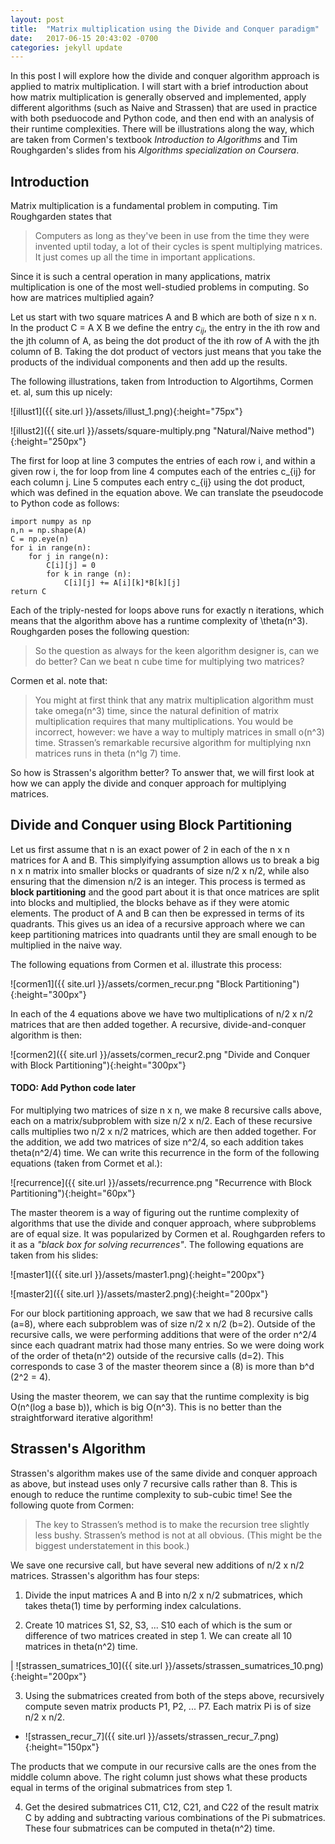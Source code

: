 ```yaml
---
layout: post
title:  "Matrix multiplication using the Divide and Conquer paradigm"
date:   2017-06-15 20:43:02 -0700
categories: jekyll update
---
```


In this post I will explore how the divide and conquer algorithm approach is applied to matrix multiplication. I will start with a brief introduction about how matrix multiplication is generally observed and implemented, apply different algorithms (such as Naive and Strassen) that are used in practice with both pseduocode and Python code, and then end with an analysis of their runtime complexities. There will be illustrations along the way, which are taken from Cormen's textbook *Introduction to Algorithms* and Tim Roughgarden's slides from his *Algorithms specialization on Coursera*.

## Introduction 

Matrix multiplication is a fundamental problem in computing. Tim Roughgarden states that 
> Computers as long as they've been in use from the time they were invented uptil today, a lot of their cycles is spent multiplying matrices. It just comes up all the time in important applications.

Since it is such a central operation in many applications, matrix multiplication is one of the most well-studied problems in computing. So how are matrices multiplied again?

Let us start with two square matrices A and B which are both of size n x n. In the product C = A X B we define the entry $c_{ij}$,  the entry in the ith row and the jth column of A,  as being the dot product of the ith row of A with the jth column of B. Taking the dot product of vectors just means that you take the products of the individual components and then add up the results.

The following illustrations, taken from Introduction to Algortihms, Cormen et. al, sum this up nicely:

![illust1]({{ site.url }}/assets/illust_1.png){:height="75px"}

![illust2]({{ site.url }}/assets/square-multiply.png "Natural/Naive method"){:height="250px"}


The first for loop at line 3 computes the entries of each row i, and within a given row i, the for loop from line 4 computes each of the entries c_{ij} for each column j. Line 5 computes each entry c_{ij} using the dot product, which was defined in the equation above. We can translate the pseudocode to Python code as follows:

```
import numpy as np
n,n = np.shape(A)
C = np.eye(n)
for i in range(n):
	for j in range(n):
		C[i][j] = 0
		for k in range (n):
			C[i][j] += A[i][k]*B[k][j]
return C
```

Each of the triply-nested for loops above runs for exactly n iterations, which means that the algorithm above has a runtime complexity of \theta\(n^3). Roughgarden poses the following question: 

> So the question as always for the keen algorithm designer is, can we do better? Can we beat n cube time for multiplying two matrices?

Cormen et al. note that:

> You might at first think that any matrix multiplication algorithm must take  omega(n^3) time, since the natural definition of matrix multiplication requires that many multiplications. You would be incorrect, however: we have a way to multiply matrices in small o(n^3) time. Strassen’s remarkable recursive algorithm for multiplying nxn matrices runs in theta (n^lg 7) time.

So how is Strassen's algorithm better? To answer that, we will first look at how we can apply the divide and conquer approach for multiplying matrices.

## Divide and Conquer using Block Partitioning 

Let us first assume that n is an exact power of 2 in each of the n x n matrices for A and B. This simplyifying assumption allows us to break a big n x n matrix into smaller blocks or quadrants of size n/2 x n/2, while also ensuring that the dimension n/2 is an integer. This process is termed as **block partitioning** and the good part about it is that once matrices are split into blocks and multiplied, the blocks behave as if they were atomic elements. The product of A and B can then be expressed in terms of its quadrants. This gives us an idea of a recursive approach where we can keep partitioning matrices into quadrants until they are small enough to be multiplied in the naive way.  

The following equations from Cormen et al. illustrate this process:

![cormen1]({{ site.url }}/assets/cormen_recur.png "Block Partitioning"){:height="300px"}

In each of the 4 equations above we have two multiplications of n/2 x n/2 matrices that are then added together. A recursive, divide-and-conquer algorithm is then:

![cormen2]({{ site.url }}/assets/cormen_recur2.png "Divide and Conquer with Block Partitioning"){:height="300px"}

#### TODO: Add Python code later

For multiplying two matrices of size n x n, we make 8 recursive calls above, each on a matrix/subproblem with size n/2 x n/2. Each of these recursive calls multiplies two n/2 x n/2 matrices, which are then added together. For the addition, we add two matrices of size n^2/4, so each addition takes theta(n^2/4) time. We can write this recurrence in the form of the following equations (taken from Cormet et al.):

![recurrence]({{ site.url }}/assets/recurrence.png "Recurrence with Block Partitioning"){:height="60px"}

The master theorem is a way of figuring out the runtime complexity of algorithms that use the divide and conquer approach, where subproblems are of equal size. It was popularized by Cormen et al. Roughgarden refers to it as a *"black box for solving recurrences"*. The following equations are taken from his slides:

![master1]({{ site.url }}/assets/master1.png){:height="200px"}

![master2]({{ site.url }}/assets/master2.png){:height="200px"}


For our block partitioning approach, we saw that we had 8 recursive calls (a=8), where each subproblem was of size n/2 x n/2 (b=2). Outside of the recursive calls, we were performing additions that were of the order n^2/4 since each quadrant matrix had those many entries. So we were doing work of the order of theta(n^2) outside of the recursive calls (d=2). This corresponds to case 3 of the master theorem since a (8) is more than b^d (2^2 = 4). 

Using the master theorem, we can say that the runtime complexity is big O(n^(log a base b)), which is big O(n^3). This is no better than the straightforward iterative algorithm!

## Strassen's Algorithm

Strassen's algorithm makes use of the same divide and conquer approach as above, but instead uses only 7 recursive calls rather than 8. This is enough to reduce the runtime complexity to sub-cubic time! See the following quote from Cormen:

> The key to Strassen’s method is to make the recursion tree slightly less bushy. Strassen’s method is not at all obvious. (This might be the biggest understatement in this book.)

We save one recursive call, but have several new additions of n/2 x n/2 matrices. Strassen's algorithm has four steps:

1. Divide the input matrices A and B into n/2 x n/2 submatrices, which takes theta(1) time by performing index calculations.

2. Create 10 matrices S1, S2, S3, ... S10 each of which is the sum or difference of two matrices created in step 1. We can create all 10 matrices in theta(n^2) time.

|   ![strassen_sumatrices_10]({{ site.url }}/assets/strassen_sumatrices_10.png){:height="200px"}

3. Using the submatrices created from both of the steps above, recursively compute seven matrix products P1, P2, ... P7. Each matrix Pi is of size n/2 x n/2.

* ![strassen_recur_7]({{ site.url }}/assets/strassen_recur_7.png){:height="150px"}

The products that we compute in our recursive calls are the ones from the middle column above. The right column just shows what these products equal in terms of the original submatrices from step 1. 

4. Get the desired submatrices C11, C12, C21, and C22 of the result matrix C by adding and subtracting various combinations of the Pi submatrices. These four submatrices can be computed in theta(n^2) time. 












